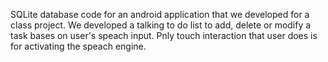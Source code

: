 SQLite database code for an android application that we developed for a class project.
We developed a talking to do list to add, delete or modify a task bases on user's speach input. Pnly touch interaction that user does is for activating the speach engine.

